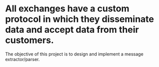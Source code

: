 # All exchanges have a custom protocol in which they disseminate data and accept data from their customers. 
The objective of this project is to design and implement a message extractor/parser.
